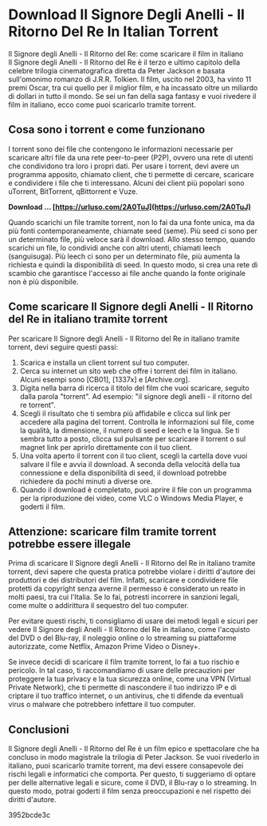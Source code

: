 # Download Il Signore Degli Anelli - Il Ritorno Del Re In Italian Torrent
 
 Il Signore degli Anelli - Il Ritorno del Re: come scaricare il film in italiano     
Il Signore degli Anelli - Il Ritorno del Re è il terzo e ultimo capitolo della celebre trilogia cinematografica diretta da Peter Jackson e basata sull'omonimo romanzo di J.R.R. Tolkien. Il film, uscito nel 2003, ha vinto 11 premi Oscar, tra cui quello per il miglior film, e ha incassato oltre un miliardo di dollari in tutto il mondo. Se sei un fan della saga fantasy e vuoi rivedere il film in italiano, ecco come puoi scaricarlo tramite torrent.
     
## Cosa sono i torrent e come funzionano
     
I torrent sono dei file che contengono le informazioni necessarie per scaricare altri file da una rete peer-to-peer (P2P), ovvero una rete di utenti che condividono tra loro i propri dati. Per usare i torrent, devi avere un programma apposito, chiamato client, che ti permette di cercare, scaricare e condividere i file che ti interessano. Alcuni dei client più popolari sono uTorrent, BitTorrent, qBittorrent e Vuze.
 
**Download … [https://urluso.com/2A0TuJ](https://urluso.com/2A0TuJ)**


     
Quando scarichi un file tramite torrent, non lo fai da una fonte unica, ma da più fonti contemporaneamente, chiamate seed (seme). Più seed ci sono per un determinato file, più veloce sarà il download. Allo stesso tempo, quando scarichi un file, lo condividi anche con altri utenti, chiamati leech (sanguisuga). Più leech ci sono per un determinato file, più aumenta la richiesta e quindi la disponibilità di seed. In questo modo, si crea una rete di scambio che garantisce l'accesso ai file anche quando la fonte originale non è più disponibile.
     
## Come scaricare Il Signore degli Anelli - Il Ritorno del Re in italiano tramite torrent
     
Per scaricare Il Signore degli Anelli - Il Ritorno del Re in italiano tramite torrent, devi seguire questi passi:
     
1. Scarica e installa un client torrent sul tuo computer.
2. Cerca su internet un sito web che offre i torrent dei film in italiano. Alcuni esempi sono [CB01], [1337x] e [Archive.org].
3. Digita nella barra di ricerca il titolo del film che vuoi scaricare, seguito dalla parola "torrent". Ad esempio: "il signore degli anelli - il ritorno del re torrent".
4. Scegli il risultato che ti sembra più affidabile e clicca sul link per accedere alla pagina del torrent. Controlla le informazioni sul file, come la qualità, la dimensione, il numero di seed e leech e la lingua. Se ti sembra tutto a posto, clicca sul pulsante per scaricare il torrent o sul magnet link per aprirlo direttamente con il tuo client.
5. Una volta aperto il torrent con il tuo client, scegli la cartella dove vuoi salvare il file e avvia il download. A seconda della velocità della tua connessione e della disponibilità di seed, il download potrebbe richiedere da pochi minuti a diverse ore.
6. Quando il download è completato, puoi aprire il file con un programma per la riproduzione dei video, come VLC o Windows Media Player, e goderti il film.

## Attenzione: scaricare film tramite torrent potrebbe essere illegale
     
Prima di scaricare Il Signore degli Anelli - Il Ritorno del Re in italiano tramite torrent, devi sapere che questa pratica potrebbe violare i diritti d'autore dei produttori e dei distributori del film. Infatti, scaricare e condividere file protetti da copyright senza averne il permesso è considerato un reato in molti paesi, tra cui l'Italia. Se lo fai, potresti incorrere in sanzioni legali, come multe o addirittura il sequestro del tuo computer.
     
Per evitare questi rischi, ti consigliamo di usare dei metodi legali e sicuri per vedere Il Signore degli Anelli - Il Ritorno del Re in italiano, come l'acquisto del DVD o del Blu-ray, il noleggio online o lo streaming su piattaforme autorizzate, come Netflix, Amazon Prime Video o Disney+.
     
Se invece decidi di scaricare il film tramite torrent, lo fai a tuo rischio e pericolo. In tal caso, ti raccomandiamo di usare delle precauzioni per proteggere la tua privacy e la tua sicurezza online, come una VPN (Virtual Private Network), che ti permette di nascondere il tuo indirizzo IP e di criptare il tuo traffico internet, o un antivirus, che ti difende da eventuali virus o malware che potrebbero infettare il tuo computer.
     
## Conclusioni
     
Il Signore degli Anelli - Il Ritorno del Re è un film epico e spettacolare che ha concluso in modo magistrale la trilogia di Peter Jackson. Se vuoi rivederlo in italiano, puoi scaricarlo tramite torrent, ma devi essere consapevole dei rischi legali e informatici che comporta. Per questo, ti suggeriamo di optare per delle alternative legali e sicure, come il DVD, il Blu-ray o lo streaming. In questo modo, potrai goderti il film senza preoccupazioni e nel rispetto dei diritti d'autore.

 3952bcde3c
 
